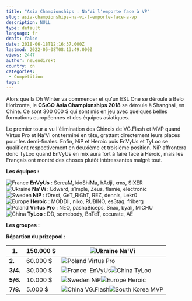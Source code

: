 ```yaml
---
title: "Asia Championships : Na'Vi l'emporte face à VP"
slug: asia-championships-na-vi-l-emporte-face-a-vp
description: NULL
type: default
language: fr
draft: false
date: 2018-06-18T12:16:37.000Z
lastmod: 2022-05-08T08:13:49.000Z
views: 2447
author: neLendirekt
country: cn
categories:
 - Compétition
tags:
---
```

Alors que la Dh Winter va commencer et qu'un ESL One se déroule à Belo Horizonte, le **CS:GO Asia Championships 2018** se déroule à Shanghai, en Chine. Ce sont 300 000 $ qui sont mis en jeu avec quelques belles formations européennes et des équipes asiatiques. 

Le premier tour a vu l'élimination des Chinois de VG.Flash et MVP quand Virtus Pro et Na'Vi ont terminé en tête, grattant directement leurs places pour les demi-finales. Enfin, NiP et Heroic puis EnVyUs et TyLoo se qualifient respectivement en deuxième et troisième position. NiP affrontera donc TyLoo quand EnVyUs en mix aura fort à faire face à Heroic, mais les Français ont montré des choses plutôt intéressantes malgré tout.

**Les équipes :**

![France](/images/countries/fr.svg)⁠ **EnVyUs** : ScreaM, kioShiMa, hAdji, xms, SIXER  
![Ukraine](/images/countries/ua.svg)⁠ **Na'Vi** : Edward, s1mple, Zeus, flamie, electronic  
![Sweden](/images/countries/se.svg)⁠ **NiP** : f0rest, GeT\_RiGhT, REZ, dennis, Lekr0  
![Europe](/images/countries/eu.svg)⁠ **Heroic** : MODDII, niko, RUBINO, es3tag, friberg  
![Poland](/images/countries/pl.svg)⁠ **Virtus Pro** : NEO, pashaBiceps, Snax, byali, MICHU  
![China](/images/countries/cn.svg)⁠ **TyLoo** : DD, somebody, BnTeT, xccurate, AE

  
**Les groupes :**

  
**Répartion du prizepool :**

| **1.**   | 150.000 $ | ![Ukraine](/images/countries/ua.svg)⁠ Na'Vi                                               |
| -------- | --------- | ----------------------------------------------------------------------------------------- |
| **2.**   | 60.000 $  | ![Poland](/images/countries/pl.svg)⁠ Virtus Pro                                           |
| **3/4.** | 30.000 $  | ![France](/images/countries/fr.svg)⁠ ⁠ EnVyUs![China](/images/countries/cn.svg)⁠ TyLoo    |
| **5/6.** | 10.000 $  | ![Sweden](/images/countries/se.svg)⁠ NiP![Europe](/images/countries/eu.svg)⁠ Heroic       |
| **7/8.** | 5.000 $   | ![China](/images/countries/cn.svg)⁠ VG.Flash![South Korea](/images/countries/kr.svg)⁠ MVP |
